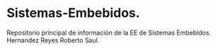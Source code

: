 # Sistemas-Embebidos.
Repositorio principal de información de la EE de Sistemas Embebidos.
Hernandez Reyes Roberto Saul.
